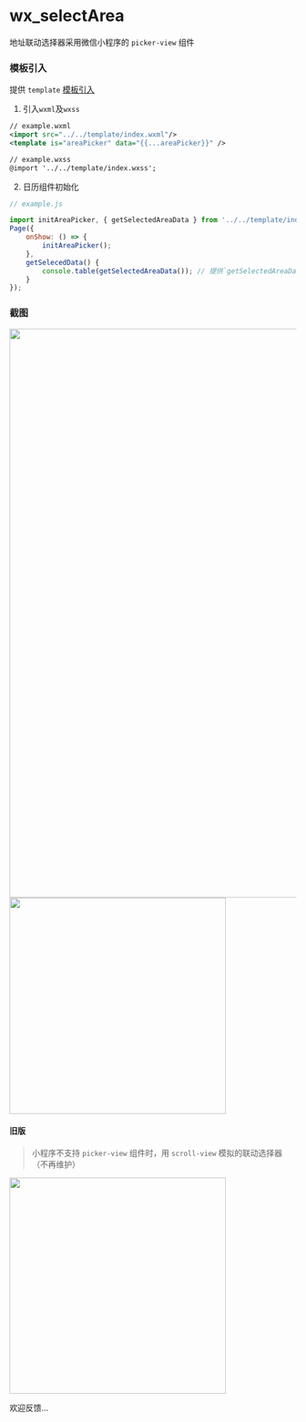 # wx_selectArea

地址联动选择器采用微信小程序的 `picker-view` 组件
### 模板引入

提供 `template` [模板引入](https://mp.weixin.qq.com/debug/wxadoc/dev/framework/view/wxml/template.html)

1. 引入`wxml`及`wxss`
```xml
// example.wxml
<import src="../../template/index.wxml"/>
<template is="areaPicker" data="{{...areaPicker}}" />

// example.wxss
@import '../../template/index.wxss';
```
2. 日历组件初始化
```js
// example.js

import initAreaPicker, { getSelectedAreaData } from '../../template/index';
Page({
	onShow: () => {
		initAreaPicker();
	},
	getSelecedData() {
		console.table(getSelectedAreaData()); // 提供`getSelectedAreaData`方法，返回当前选择的省市区信息组成的数组
	}
});

```

### 截图

<img src="https://raw.githubusercontent.com/treadpit/wx_selectArea/develop/screenshot/devtool_screenshot.png" width="1000px">

<img src="https://github.com/treadpit/wx_selectArea/blob/master/screenshot/182245dl7zwrbc5rl2g7ls.gif" width="380px">

#### 旧版

> 小程序不支持 `picker-view` 组件时，用 `scroll-view` 模拟的联动选择器（不再维护）

<img src="https://github.com/treadpit/wx_selectArea/blob/master/screenshot/154906d8z81rtbrh4t4ith.gif" width="380px">

欢迎反馈...